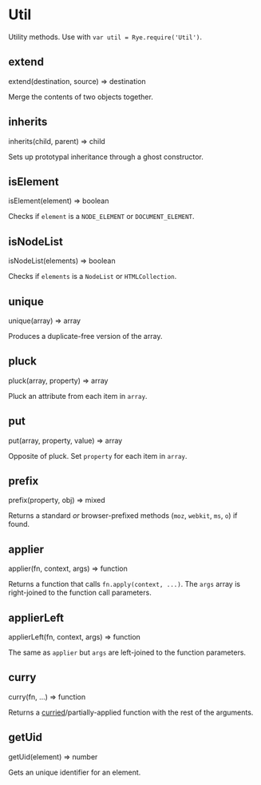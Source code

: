 Util
==================

Utility methods. Use with `var util = Rye.require('Util')`.

extend
------------------
<div class="api">extend(destination, source) <span>⇒ destination</span></div>

Merge the contents of two objects together.


inherits
------------------
<div class="api">inherits(child, parent) <span>⇒ child</span></div>

Sets up prototypal inheritance through a ghost constructor.


isElement
------------------
<div class="api">isElement(element) <span>⇒ boolean</span></div>

Checks if `element` is a `NODE_ELEMENT` or `DOCUMENT_ELEMENT`.


isNodeList
------------------
<div class="api">isNodeList(elements) <span>⇒ boolean</span></div>

Checks if `elements` is a `NodeList` or `HTMLCollection`.


unique
------------------
<div class="api">unique(array) <span>⇒ array</span></div>

Produces a duplicate-free version of the array.


pluck
------------------
<div class="api">pluck(array, property) <span>⇒ array</span></div>

Pluck an attribute from each item in `array`.


put
------------------
<div class="api">put(array, property, value) <span>⇒ array</span></div>

Opposite of pluck. Set `property` for each item in `array`.


prefix
------------------
<div class="api">prefix(property, obj) <span>⇒ mixed</span></div>

Returns a standard *or* browser-prefixed methods (`moz`, `webkit`, `ms`, `o`) if found.


applier
------------------
<div class="api">applier(fn, context, args) <span>⇒ function</span></div>

Returns a function that calls `fn.apply(context, ...)`. The `args` array is right-joined to the function call parameters.


applierLeft
------------------
<div class="api">applierLeft(fn, context, args) <span>⇒ function</span></div>

The same as `applier` but `args` are left-joined to the function parameters.


curry
------------------
<div class="api">curry(fn, ...) <span>⇒ function</span></div>

Returns a [curried](http://en.wikipedia.org/wiki/Currying)/partially-applied function with the rest of the arguments.


getUid
------------------
<div class="api">getUid(element) <span>⇒ number</span></div>

Gets an unique identifier for an element.
